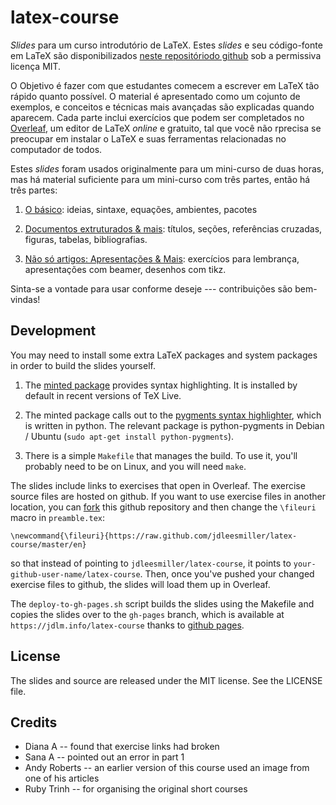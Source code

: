 latex-course
============

*Slides* para um curso introdutório de LaTeX. Estes *slides* e seu código-fonte em LaTeX 
são disponibilizados [neste repositóriodo github](https://github.com/lrsantos11/latex-course) sob  a permissiva licença  MIT.

O Objetivo é fazer com que estudantes comecem a escrever em LaTeX tão rápido quanto possível. O material é apresentado
como um cojunto de exemplos, e conceitos e técnicas mais avançadas são explicadas quando aparecem. Cada parte inclui exercícios
que podem ser completados no [Overleaf](https://www.overleaf.com), um editor de LaTeX *online* e gratuito, tal que
você não rprecisa se preocupar em instalar o LaTeX e suas ferramentas relacionadas no computador de todos.

Estes *slides* foram usados originalmente para um mini-curso de duas horas, mas há material suficiente para
um mini-curso com três partes, então há três partes:

1. [O básico](http://jdleesmiller.github.io/latex-course/pt-br/part1.pdf): ideias, sintaxe, equações, ambientes, pacotes

1. [Documentos extruturados  & mais](http://jdleesmiller.github.io/latex-course/pt-br/part2.pdf): títulos, seções, referências cruzadas,  figuras, tabelas, bibliografias.

1. [Não só artigos: Apresentações & Mais](http://jdleesmiller.github.io/latex-course/pt-br/part3.pdf): exercícios para lembrança, apresentações com beamer, desenhos com  tikz.

Sinta-se a vontade para usar conforme deseje --- contribuições são bem-vindas!

Development
-----------

You may need to install some extra LaTeX packages and system packages in order
to build the slides yourself.

1. The [minted package](http://www.ctan.org/pkg/minted) provides syntax
highlighting. It is installed by default in recent versions of TeX Live.

1. The minted package calls out to the
[pygments syntax highlighter](http://pygments.org/), which is written in python.
The relevant package is python-pygments in Debian / Ubuntu
(`sudo apt-get install python-pygments`).

1. There is a simple `Makefile` that manages the build. To use it, you'll
probably need to be on Linux, and you will need `make`.

The slides include links to exercises that open in Overleaf. The exercise
source files are hosted on github. If you want to use exercise files in another
location, you can [fork](https://help.github.com/articles/fork-a-repo) this
github repository and then change the `\fileuri` macro in `preamble.tex`:
```
\newcommand{\fileuri}{https://raw.github.com/jdleesmiller/latex-course/master/en}
```
so that instead of pointing to `jdleesmiller/latex-course`, it points to
`your-github-user-name/latex-course`. Then, once you've pushed your changed
exercise files to github, the slides will load them up in Overleaf.

The `deploy-to-gh-pages.sh` script builds the slides using the Makefile and
copies the slides over to the `gh-pages` branch, which is available at
`https://jdlm.info/latex-course` thanks to
[github pages](http://pages.github.com/).

License
-------

The slides and source are released under the MIT license. See the LICENSE file.

Credits
-------

* Diana A -- found that exercise links had broken
* Sana A -- pointed out an error in part 1
* Andy Roberts -- an earlier version of this course used an image from one of his articles
* Ruby Trinh -- for organising the original short courses
